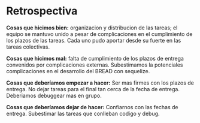 # Retrospectiva
**Cosas que hicimos bien:** organizacion y distribucion de las tareas; el equipo se mantuvo unido a pesar de complicaciones en el cumplimiento de los plazos de las tareas. Cada uno pudo aportar desde su fuerte en las tareas colectivas.

**Cosas que hicimos mal:** falta de cumplimiento de los plazos de entrega convenidos por complicaciones externas. Subestimamos la potenciales complicaciones en el desarrollo del BREAD con sequelize. 

**Cosas que deberíamos empezar a hacer:** Ser mas firmes con los plazos de entrega. No dejar tareas para el final tan cerca de la fecha de entrega. Deberiamos debuggear mas en grupo. 

**Cosas que deberíamos dejar de hacer:** Confiarnos con las fechas de entrega. Subestimar las tareas que conlleban codigo y debug. 